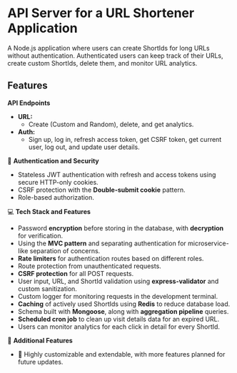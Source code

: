 # API Server for a URL Shortener Application

A Node.js application where users can create ShortIds for long URLs without authentication. Authenticated users can keep track of their URLs, create custom ShortIds, delete them, and monitor URL analytics.

## Features

**API Endpoints**

-  **URL:**
   -  Create (Custom and Random), delete, and get analytics.
-  **Auth:**
   -  Sign up, log in, refresh access token, get CSRF token, get current user, log out, and update user details.

🔐 **Authentication and Security**

-  Stateless JWT authentication with refresh and access tokens using secure HTTP-only cookies.
-  CSRF protection with the **Double-submit cookie** pattern.
-  Role-based authorization.

💻 **Tech Stack and Features**

-  Password **encryption** before storing in the database, with **decryption** for verification.
-  Using the **MVC pattern** and separating authentication for microservice-like separation of concerns.
-  **Rate limiters** for authentication routes based on different roles.
-  Route protection from unauthenticated requests.
-  **CSRF protection** for all POST requests.
-  User input, URL, and ShortId validation using **express-validator** and custom sanitization.
-  Custom logger for monitoring requests in the development terminal.
-  **Caching** of actively used ShortIds using **Redis** to reduce database load.
-  Schema built with **Mongoose**, along with **aggregation pipeline** queries.
-  **Scheduled cron job** to clean up visit details data for an expired URL.
-  Users can monitor analytics for each click in detail for every ShortId.

🎁 **Additional Features**

-  🔄 Highly customizable and extendable, with more features planned for future updates.

<!---
your comment goes here
and here

## Prerequisites

Before setting up the server, ensure you have the following prerequisites:

- Node.js and npm installed on your system.
- MongoDB installed and running.
- An internet browser for testing API endpoints (e.g., Postman).

## Installation

To install the backend server, follow these steps:

1. Clone the repository:

```
git clone https://github.com/yourusername/video-streaming-backend.git .
```

2. Install dependencies:

```
npm install
```

4. Configuration
Create a .env file in the root directory of the project and add the following variables:

```
PORT = 8000 or 3000
MONGO_URI = mongodb://localhost:27017 or your URI
FRONTEND_URL= <congifure your sites>
ACCESS_TOKEN_SECRET= <add an access token, example: SUPERSECRET1234>
CSRF_TOKEN_SECRET=<Your any secret>
REFRESH_TOKEN_SECRET= <add a refresh token of your own>

```

## Usage
To start the server, run the following command:

```
npm start
```

## RESTful APIs
The backend server follows RESTful API principles, allowing the front-end to make proper calls to the server. The API Endpoint can be accessed in the routes folder.

-->
